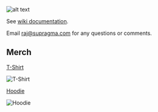 ![alt text][logo]

[logo]: https://i.imgur.com/sDQ1KiL.png "SuPragma Logo"
See [wiki documentation](https://github.com/supragma/supragma/wiki).

Email raj@supragma.com for any questions or comments.

## Merch
[T-Shirt](https://teespring.com/supragma-t-shirt)

![T-Shirt](https://vangogh.teespring.com/v3/image/JaCzJMPZiZOzykAhiVLNqzrkTRk/480/560.jpg)

[Hoodie](https://teespring.com/supragma-hoodie)

![Hoodie](https://vangogh.teespring.com/v3/image/IAdRa9oLeVeQcNg3tVdieEM30sE/480/560.jpg)
